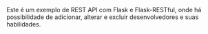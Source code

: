 Este é um exemplo de REST API com Flask e Flask-RESTful, onde há possibilidade de adicionar, alterar e excluir desenvolvedores e suas habilidades.
